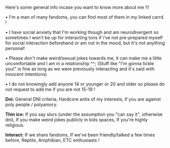 Here's some general info incase you want to know more about me !!!

• I'm a man of many fandoms, you can find most of them in my linked carrd !

• I have social anxiety that I'm working though and am neurodivergent so sometimes I won't be up for interacting tons if i've not pre-prepared myself for social interaction beforehand or am not in the mood, but it's not anything personal!

• Please don't make weird/sexual jokes towards me, it can make me a little uncomfortable and I am in a relationship ^^; (Stuff like "I'm gonna tickle you!" is fine as long as we were previously interacting and it's said with innocent intentions)

• I do not knowingly add anyone 14 or younger or 20 and older so please do not request to add me if you are not 15-19 !

**Dni:** General DNI criteria, Hardcore antis of my interests, If you are against poly people / polyamory. 

**Thin ice:** If you say slurs (under the assumption you "can say it", otherwise dni), If you make weird jokes publicly in kids spaces, If you're highly religious.

**Interact:** If we share fandoms, If we've been friendly/talked a few times before, Reptile, Amphibian, ETC enthusiasts !
